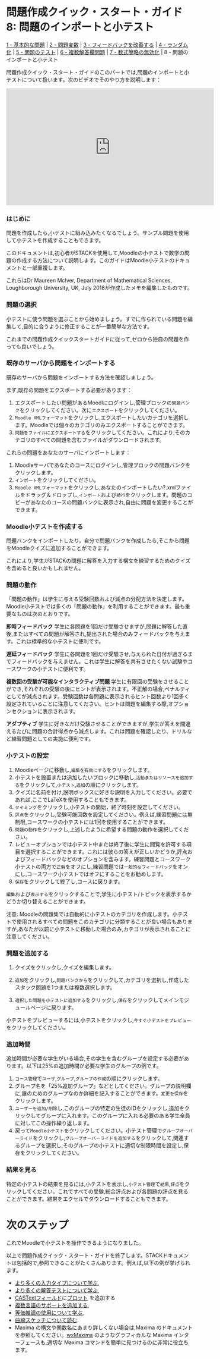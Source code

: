 # 問題作成クイック・スタート・ガイド 8: 問題のインポートと小テスト

[1 - 基本的な問題](Authoring_quick_start_1.md) | [2 - 問題変数](Authoring_quick_start_2.md) | [3 - フィードバックを改善する](Authoring_quick_start_3.md) | [4 - ランダム化](Authoring_quick_start_4.md) | [5 - 問題のテスト](Authoring_quick_start_5.md) | [6 - 複数解答欄問題](Authoring_quick_start_6.md) | [7 - 数式簡略の無効化](Authoring_quick_start_7.md) | 8 - 問題のインポートと小テスト

問題作成クイック・スタート・ガイドのこのパートでは,問題のインポートと小テストについて扱います。次のビデオでそのやり方を説明します：

<iframe width="560" height="315" src="https://www.youtube.com/embed/P3bDdNVC6g0" frameborder="0" allowfullscreen></iframe>

### はじめに

問題を作成したら,小テストに組み込みたくなるでしょう。サンプル問題を使用して小テストを作成することもできます。

このドキュメントは,初心者がSTACKを使用して,Moodleの小テストで数学の問題の作成する方法について説明します。このガイドはMoodle小テストのドキュメントと一部重複します。

これらはDr Maureen McIver, Department of Mathematical Sciences, Loughborough University, UK, July 2016が作成したメモを編集したものです。

### 問題の選択

小テストに使う問題を選ぶことから始めましょう。すでに作られている問題を編集して,目的に合うように修正することが一番簡単な方法です。

これまでの問題作成クイックスタートガイドに従って,ゼロから独自の問題を作っても良いでしょう。

### 既存のサーバから問題をインポートする

既存のサーバから問題をインポートする方法を確認しましょう。

まず,既存の問題をエクスポートする必要があります：

1. エクスポートしたい問題があるMoodlにログインし,管理ブロックの`問題バンク`をクリックしてください。次に`エクスポート`をクリックしてください。
2. `Moodle XMLフォーマット`をクリックし,エクスポートしたいカテゴリを選択します。Moodleでは個々のカテゴリのみエクスポートすることができます。
3. `問題をファイルにエクスポートする`をクリックしてください。これにより,そのカテゴリのすべての問題を含むファイルがダウンロードされます。

これらの問題をあなたのサーバにインポートします：

1. Moodleサーバであなたのコースにログインし,管理ブロックの問題バンクをクリックします。
2. `インポート`をクリックしてください。
3. `Moodle XMLフォーマット`をクリックし,あなたのインポートしたい?.xmlファイルをドラッグ＆ドロップし,`インポート`および`続行`をクリックします。問題のコピーがあなたのコースの問題バンクに表示され,自由に問題を変更することができます。

### Moodle小テストを作成する

問題バンクをインポートしたり，自分で問題バンクを作成したら,そこから問題をMoodleクイズに追加することができます。

これにより,学生がSTACKの問題に解答を入力する構文を練習するためのクイズを含めると良いかもしれません。

### 問題の動作

「問題の動作」は学生に与える受験回数および減点の分配方法を決定します。Moodle小テストでは多くの「問題の動作」を利用することができます。最も重要なものは次のとおりです。

**即時フィードバック**
学生に各問題を1回だけ受験させますが,問題に解答した直後,またはすべての問題が解答され,提出された場合のみフィードバックを与えます。これは標準的な小テストに便利です。

**遅延フィードバック**
学生に各問題を1回だけ受験させ,与えられた日付が過ぎるまでフィードバックを与えません。これは学生に解答を共有させたくない試験やコースワークの小テストに便利です。

**複数回の受験が可能なインタラクティブ問題**
学生に有限回の受験をさせることができ,それぞれの受験の後にヒントが表示されます。不正解の場合,ペナルティとしてが減点されます。受験回数は各問題に表示されるヒント回数より1回多く設定されていることに注意してください。ヒントは問題を編集する際,オプションセクションに表示されます。

**アダプティブ**
学生に好きなだけ受験させることができますが,学生が答えを間違えるたびに問題の合計得点から減点します。これは問題を確認したり、ドリルなど練習問題としての実施に便利です。

### 小テストの設定

1. Moodleページに移動し,`編集を有効にする`をクリックします。
2. 小テストを設置または追加したいブロックに移動し,`活動またはリソースを追加する`をクリックして,`小テスト`,`追加`の順にクリックします。
3. クイズに名前を付け,説明ボックスに好きな説明を入力してください。必要であれば,ここでLaTeXを使用することもできます。 
4. `タイミング`をクリックし,小テストの開始，終了時刻を設定してください。  
5. `評点`をクリックし,受験可能回数を設定してください。例えば,練習問題には無制限,コースワークの小テストには1回を使用することができます。
6. `問題の動作`をクリックし,上述したように希望する問題の動作を選択してください。
7. レビューオプションでは小テスト中または終了後に学生に閲覧を許可する項目を選択することができます。これには彼らの答えが正しいかどうか,評点およびフィードバックなどのオプションを含みます。練習問題とコースワーク小テストの両方で`正解`をオフにし,練習問題では`一般的なフィードバック`をオンにし,コースワーク小テストではオフにすることをお勧めします。
8. `保存`をクリックして終了し,コースに戻ります。 

`編集`および`表示する`をクリックすることで,学生に小テスト/トピックを表示するかどうか切り替えることができます。

注意: Moodleの問題集では自動的に小テストのカテゴリを作成します。小テストで使用されるすべての問題をこのカテゴリに分類することが良い場合もありますが,あなたが以前に小テストに移動した場合のみ,カテゴリが表示されることに注意してください。


### 問題を追加する

1. クイズをクリックし,クイズを編集します。

2. `追加`をクリックし,`問題バンクから`をクリックして,カテゴリを選択し,作成したスタック問題を1つまたは複数選択します。
3. `選択した問題を小テストに追加する`をクリックし,`保存`をクリックしてメインモジュールページに戻ります。

小テストをプレビューするには,小テストをクリックし,`今すぐ小テストをプレビュー`をクリックしてください。

### 追加時間

追加時間が必要な学生がいる場合,その学生を含むグループを設定する必要があります。以下は25%の追加時間が必要な学生のグループの例です。

1. `コース管理`で`ユーザ`,`グループ`,`グループの作成`の順にクリックします。
2. グループ名を「25%追加グループ」などとしてください。グループの説明欄に,誰のためのグループなのか詳細を記入することができます。`変更を保存`をクリックします。
3. `ユーザーを追加/削除`し,このグループの特定の生徒のIDをクリックし,追加をクリックしてグループに入れます。このグループに入れる必要のある学生全員に対してこの操作繰り返します。
4. 戻って`Moodle小テスト`をクリックしてください。小テスト管理で`グループオーバーライド`をクリックし,`グループオーバーライドを追加する`をクリックして,関連するグループを選択し,そのグループの小テストに適切な制限時間を設定し,保存をクリックしてください。

### 結果を見る

特定の小テストの結果を見るには,小テストを表示し,`小テスト管理`で`結果`,`評点`をクリックしてください。これですべての受験,総合評点および各問題の評点を見ることができます。結果をエクセルでダウンロードすることもできます。

# 次のステップ

これでMoodleで小テストを操作できるようになりました。

以上で問題作成クイック・スタート・ガイドを終了します。STACKドキュメントは包括的で,参照できることがたくさんあります。例えば,以下の例が挙げられます。

- [より多くの入力タイプについて学ぶ](../../en/Authoring/Inputs.md),
- [より多くの解答テストについて学ぶ](../../en/Authoring/Answer_Tests/index.md),
- [CASTextフィールド](../../en/Authoring/CASText.md)に[プロット](../../en/Plots/Plots.md)  を追加する
- [複数言語のサポートを追加する](../../en/Authoring/Languages.md),
- [等価推論の使用について学ぶ](../../en/Authoring/Equivalence_reasoning.md),
- [曲線スケッチについて読む](../../en/Topics/Curve_sketching.md).
- Maxima の構文や関数名にあまり詳しくない場合は,Maxima のドキュメントを参照してください。[wxMaxima](http://andrejv.github.com/wxmaxima/) のようなグラフィカルな Maxima インターフェースも,適切な Maxima コマンドを簡単に見つけるのに非常に役立ちます。